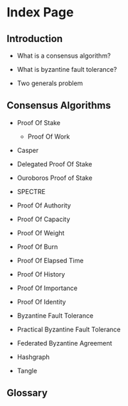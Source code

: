 # Index Page

## Introduction

* What is a consensus algorithm?

* What is byzantine fault tolerance?

* Two generals problem

## Consensus Algorithms

* Proof Of Stake

  * Proof Of Work

* Casper

* Delegated Proof Of Stake

* Ouroboros Proof of Stake

* SPECTRE

* Proof Of Authority

* Proof Of Capacity

* Proof Of Weight

* Proof Of Burn

* Proof Of Elapsed Time

* Proof Of History

* Proof Of Importance

* Proof Of Identity

* Byzantine Fault Tolerance

* Practical Byzantine Fault Tolerance

* Federated Byzantine Agreement

* Hashgraph

* Tangle

## Glossary



